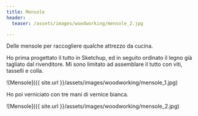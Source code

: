 ```yaml
---
title: Mensole
header:
  teaser: /assets/images/woodworking/mensole_2.jpg

---
```


Delle mensole per raccogliere qualche attrezzo da cucina.

Ho prima progettato il tutto in Sketchup, ed in seguito ordinato il legno già tagliato dal rivenditore. Mi sono limitato ad assemblare il tutto con viti, tasselli e colla.

![Mensole]({{ site.url }}/assets/images/woodworking/mensole_1.jpg)

Ho poi verniciato con tre mani di vernice bianca.

![Mensole]({{ site.url }}/assets/images/woodworking/mensole_2.jpg)
